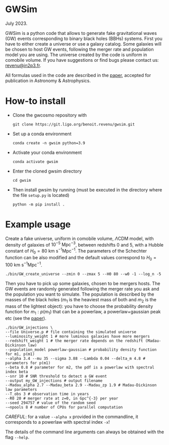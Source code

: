 # GWSim

July 2023.

GWSim is a python code that allows to generate fake gravitational waves (GW) events corresponding to binary black holes (BBHs) systems. First you have to either create a universe or use a galaxy catalog. Some galaxies will be chosen to host GW events, following the merger rate and population model you are using. The universe created by the code is uniform in comobile volume. If you have suggestions or find bugs please contact us: <revenu@in2p3.fr>.

All formulas used in the code are described in the [paper](<https://arxiv.org/abs/2210.05724>), accepted for publication in Astronomy \& Astrophysics.

# How-to install
* Clone the gwcosmo repository with

  `
  git clone https://git.ligo.org/benoit.revenu/gwsim.git
  `

* Set up a conda environment

  `
  conda create -n gwsim python=3.9
  `
  
* Activate your conda environment

  `
  conda activate gwsim
  `

* Enter the cloned gwsim directory

  `cd gwsim`

* Then install gwsim by running (must be executed in the directory where the file `setup.py` is located)

    `
    python -m pip install .
    `

# Example usage

Create a fake universe, uniform in comobile volume, $\Lambda\text{CDM}$ model, with density of galaxies of $10^{-5}~\text{Mpc}^{-3}$, between redshifts $0$ and $5$, with a Hubble constant of $H_0=80~\text{km s}^{-1}\text{Mpc}^{-1}$. The parameters of the Schechter function can be also modified and the default values correspond to $H_0=100~\text{km s}^{-1}\text{Mpc}^{-1}$.

```
./bin/GW_create_universe --zmin 0 --zmax 5 --H0 80 --w0 -1 --log_n -5
```

Then you have to pick up some galaxies, chosen to be mergers hosts. The GW events are randomly generated following the merger rate you ask and the population you want to simulate. The population is described by the masses of the black holes ($m_1$ is the heaviest mass of both and $m_2$ is the mass of the lightest object): you have to choose the probability density function for $m_1: p(m_1)$ that can be a powerlaw, a powerlaw+gaussian peak etc (see the [paper](<https://arxiv.org/abs/2210.05724>)).

```
./bin/GW_injections \
--file Universe.p # file containing the simulated universe
--luminosity_weight 1 # more luminous galaxies have more mergers
--redshift_weight 1 # the merger rate depends on the redshift (Madau-Dickinson law)
--population_model powerlaw-gaussian # probability density function for m1, p(m1)
--alpha 3.4 --mu 35 --sigma 3.88 --Lambda 0.04 --delta_m 4.8 # parameters for p(m1)
--beta 0.8 # parameter for m2, the pdf is a powerlaw with spectral index beta
--snr 10 # SNR threshold to detect a GW event
--output my_GW_injections # output filename
--Madau_alpha 2.7 --Madau_beta 2.9 --Madau_zp 1.9 # Madau-Dickinson law parameters
--T_obs 3 # observation time in years
--R0 20 # merger rate at z=0, in Gpc^{-3} per year
--seed 294757 # value of the random seed
-—npools 8 # number of CPUs for parallel computation
```
*CAREFUL*: for a value `--alpha x` provided in the commandline, it corresponds to a powerlaw with spectral index `-x`!

The details of the command line arguments can always be obtained with the flag `--help`.